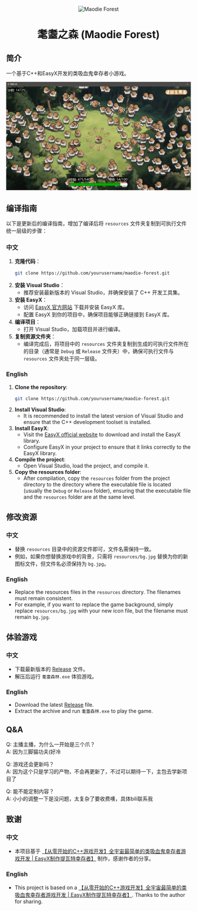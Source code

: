 <div align="center">

![Maodie Forest](Maodie.ico)

# 耄耋之森 (Maodie Forest)
</div>

## 简介
一个基于C++和EasyX开发的类吸血鬼幸存者小游戏。

![game](a8381b1af897dc6f1e361a570d9d084b.png)

## 编译指南

以下是更新后的编译指南，增加了编译后将 `resources` 文件夹复制到可执行文件统一层级的步骤：

### 中文
1. **克隆代码**：
   ```bash
   git clone https://github.com/yourusername/maodie-forest.git
   ```
2. **安装 Visual Studio**：
   - 推荐安装最新版本的 Visual Studio，并确保安装了 C++ 开发工具集。
3. **安装 EasyX**：
   - 访问 [EasyX 官方网站](http://www.easyx.cn/) 下载并安装 EasyX 库。
   - 配置 EasyX 到你的项目中，确保项目能够正确链接到 EasyX 库。
4. **编译项目**：
   - 打开 Visual Studio，加载项目并进行编译。
5. **复制资源文件夹**：
   - 编译完成后，将项目中的 `resources` 文件夹复制到生成的可执行文件所在的目录（通常是 `Debug` 或 `Release` 文件夹）中，确保可执行文件与 `resources` 文件夹处于同一层级。

### English
1. **Clone the repository**:
   ```bash
   git clone https://github.com/yourusername/maodie-forest.git
   ```
2. **Install Visual Studio**:
   - It is recommended to install the latest version of Visual Studio and ensure that the C++ development toolset is installed.
3. **Install EasyX**:
   - Visit the [EasyX official website](http://www.easyx.cn/) to download and install the EasyX library.
   - Configure EasyX in your project to ensure that it links correctly to the EasyX library.
4. **Compile the project**:
   - Open Visual Studio, load the project, and compile it.
5. **Copy the resources folder**:
   - After compilation, copy the `resources` folder from the project directory to the directory where the executable file is located (usually the `Debug` or `Release` folder), ensuring that the executable file and the `resources` folder are at the same level.

## 修改资源

### 中文
- 替换 `resources` 目录中的资源文件即可，文件名需保持一致。
- 例如，如果你想替换游戏中的背景，只需将 `resources/bg.jpg` 替换为你的新图标文件，但文件名必须保持为 `bg.jpg`。

### English
- Replace the resources files in the `resources` directory. The filenames must remain consistent.
- For example, if you want to replace the game background, simply replace `resources/bg.jpg` with your new icon file, but the filename must remain `bg.jpg`.

## 体验游戏

### 中文
- 下载最新版本的 [Release](https://github.com/stand114514/maodie-forest/releases) 文件。
- 解压后运行 `耄耋森林.exe` 体验游戏。

### English
- Download the latest [Release](https://github.com/stand114514/maodie-forest/releases) file.
- Extract the archive and run `耄耋森林.exe` to play the game.

## Q&A

Q: 主播主播，为什么一开始是三个爪？  
A: 因为三脚猫功夫(好冷

Q: 游戏还会更新吗？  
A: 因为这个只是学习的产物，不会再更新了，不过可以期待一下，主包去学新项目了

Q: 能不能定制内容？  
A: 小小的调整一下是没问题，太复杂了要收费噢，具体bili联系我

## 致谢

### 中文
- 本项目基于 [【从零开始的C++游戏开发】全宇宙最简单的类吸血鬼幸存者游戏开发 | EasyX制作提瓦特幸存者】](https://www.bilibili.com/video/BV1eM4m1S74K) 制作，感谢作者的分享。

### English
- This project is based on a [【从零开始的C++游戏开发】全宇宙最简单的类吸血鬼幸存者游戏开发 | EasyX制作提瓦特幸存者】](https://www.bilibili.com/video/BV1eM4m1S74K). Thanks to the author for sharing.
